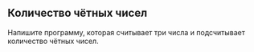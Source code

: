 ## Количество чётных чисел

Напишите программу, которая считывает три числа и подсчитывает количество чётных чисел.